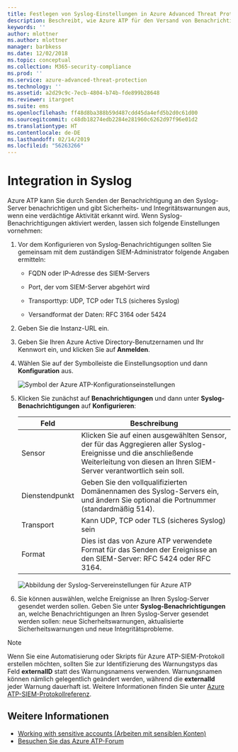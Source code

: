 ```yaml
---
title: Festlegen von Syslog-Einstellungen in Azure Advanced Threat Protection | Microsoft-Dokumentation
description: Beschreibt, wie Azure ATP für den Versand von Benachrichtigungen (per E-Mail oder Azure ATP-Ereignisweiterleitung) bei verdächtigen Aktivitäten konfiguriert werden kann
keywords: ''
author: mlottner
ms.author: mlottner
manager: barbkess
ms.date: 12/02/2018
ms.topic: conceptual
ms.collection: M365-security-compliance
ms.prod: ''
ms.service: azure-advanced-threat-protection
ms.technology: ''
ms.assetid: a2d29c9c-7ecb-4804-b74b-fde899b28648
ms.reviewer: itargoet
ms.suite: ems
ms.openlocfilehash: ff48d8ba388b59d487cdd45da4efd5b2d0c61d00
ms.sourcegitcommit: c48db18274edb2284e281960c6262d97f96e01d2
ms.translationtype: HT
ms.contentlocale: de-DE
ms.lasthandoff: 02/14/2019
ms.locfileid: "56263266"
---
```

# <a name="integrate-with-syslog"></a>Integration in Syslog

Azure ATP kann Sie durch Senden der Benachrichtigung an den Syslog-Server benachrichtigen und gibt Sicherheits- und Integritätswarnungen aus, wenn eine verdächtige Aktivität erkannt wird. Wenn Syslog-Benachrichtigungen aktiviert werden, lassen sich folgende Einstellungen vornehmen:

1. Vor dem Konfigurieren von Syslog-Benachrichtigungen sollten Sie gemeinsam mit dem zuständigen SIEM-Administrator folgende Angaben ermitteln:

   -   FQDN oder IP-Adresse des SIEM-Servers

   -   Port, der vom SIEM-Server abgehört wird

   -   Transporttyp: UDP, TCP oder TLS (sicheres Syslog)

   -   Versandformat der Daten: RFC 3164 oder 5424

2. Geben Sie die Instanz-URL ein.

3. Geben Sie Ihren Azure Active Directory-Benutzernamen und Ihr Kennwort ein, und klicken Sie auf **Anmelden**.

4. Wählen Sie auf der Symbolleiste die Einstellungsoption und dann **Konfiguration** aus.

   ![Symbol der Azure ATP-Konfigurationseinstellungen](media/ATP-config-menu.png)

5. Klicken Sie zunächst auf **Benachrichtigungen** und dann unter **Syslog-Benachrichtigungen** auf **Konfigurieren**:

   |Feld|Beschreibung|
   |---------|---------------|
   |Sensor|Klicken Sie auf einen ausgewählten Sensor, der für das Aggregieren aller Syslog-Ereignisse und die anschließende Weiterleitung von diesen an Ihren SIEM-Server verantwortlich sein soll.|
   |Dienstendpunkt|Geben Sie den vollqualifizierten Domänennamen des Syslog-Servers ein, und ändern Sie optional die Portnummer (standardmäßig 514).|
   |Transport|Kann UDP, TCP oder TLS (sicheres Syslog) sein|
   |Format|Dies ist das von Azure ATP verwendete Format für das Senden der Ereignisse an den SIEM-Server: RFC 5424 oder RFC 3164.|

   ![Abbildung der Syslog-Servereinstellungen für Azure ATP](media/atp-syslog.png)

6. Sie können auswählen, welche Ereignisse an Ihren Syslog-Server gesendet werden sollen. Geben Sie unter **Syslog-Benachrichtigungen** an, welche Benachrichtigungen an Ihren Syslog-Server gesendet werden sollen: neue Sicherheitswarnungen, aktualisierte Sicherheitswarnungen und neue Integritätsprobleme.

> [!NOTE]
> Wenn Sie eine Automatisierung oder Skripts für Azure ATP-SIEM-Protokoll erstellen möchten, sollten Sie zur Identifizierung des Warnungstyps das Feld **externalID** statt des Warnungsnamens verwenden. Warnungsnamen können nämlich gelegentlich geändert werden, während die **externalId** jeder Warnung dauerhaft ist. Weitere Informationen finden Sie unter [Azure ATP-SIEM-Protokollreferenz](cef-format-sa.md). 


## <a name="see-also"></a>Weitere Informationen

- [Working with sensitive accounts (Arbeiten mit sensiblen Konten)](sensitive-accounts.md)
- [Besuchen Sie das Azure ATP-Forum](https://aka.ms/azureatpcommunity)
